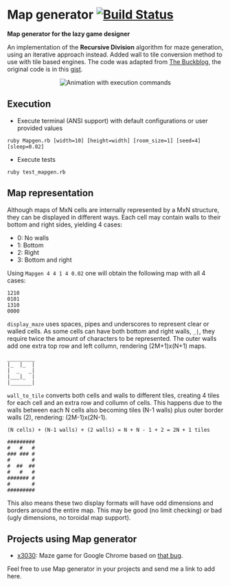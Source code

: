 # Map generator [![Build Status](https://travis-ci.org/Maumagnaguagno/Map_generator.svg)](https://travis-ci.org/Maumagnaguagno/Map_generator)
**Map generator for the lazy game designer**

An implementation of the **Recursive Division** algorithm for maze generation, using an iterative approach instead.
Added wall to tile conversion method to use with tile based engines.
The code was adapted from [The Buckblog](http://weblog.jamisbuck.org/2011/1/12/maze-generation-recursive-division-algorithm), the original code is in this [gist](https://gist.github.com/jamis/761525).

<p align="center">
<img src="https://cloud.githubusercontent.com/assets/11094484/14408449/e29d9948-fecb-11e5-823a-0573234b549e.gif" alt="Animation with execution commands"/>
</p>

## Execution
- Execute terminal (ANSI support) with default configurations or user provided values
```Shell
ruby Mapgen.rb [width=10] [height=width] [room_size=1] [seed=4] [sleep=0.02]
```

- Execute tests
```Shell
ruby test_mapgen.rb
```

## Map representation
Although maps of MxN cells are internally represented by a MxN structure, they can be displayed in different ways.
Each cell may contain walls to their bottom and right sides, yielding 4 cases:
- 0: No walls
- 1: Bottom
- 2: Right
- 3: Bottom and right

Using ``Mapgen 4 4 1 4 0.02`` one will obtain the following map with all 4 cases:

```
1210
0101
1310
0000
```

``display_maze`` uses spaces, pipes and underscores to represent clear or walled cells.
As some cells can have both bottom and right walls, ``_|``, they require twice the amount of characters to be represented.
The outer walls add one extra top row and left collumn, rendering (2M+1)x(N+1) maps.

```
_________
|_  |_  |
|  _   _|
|___|_  |
|_______|
```

``wall_to_tile`` converts both cells and walls to different tiles, creating 4 tiles for each cell and an extra row and collumn of cells.
This happens due to the walls between each N cells also becoming tiles (N-1 walls) plus outer border walls (2), rendering: (2M-1)x(2N-1).

```
(N cells) + (N-1 walls) + (2 walls) = N + N - 1 + 2 = 2N + 1 tiles
```

```
#########
#   #   #
### ### #
#       #
#  ##  ##
#   #   #
####### #
#       #
#########
```

This also means these two display formats will have odd dimensions and borders around the entire map.
This may be good (no limit checking) or bad (ugly dimensions, no toroidal map support).

## Projects using Map generator
- [x3030](https://github.com/pravj/x3030): Maze game for Google Chrome based on [that bug](https://code.google.com/p/chromium/issues/detail?id=533361).

Feel free to use Map generator in your projects and send me a link to add here.